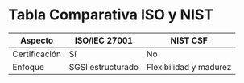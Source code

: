 # Tabla Comparativa ISO y NIST  

| Aspecto        | ISO/IEC 27001          | NIST CSF               |  
|----------------|------------------------|------------------------|  
| Certificación  | Sí                     | No                     |  
| Enfoque        | SGSI estructurado      | Flexibilidad y madurez |  
